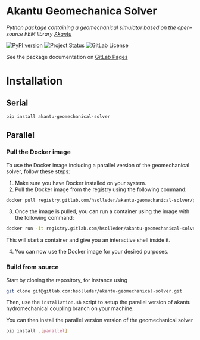 # Akantu Geomechanica Solver

_Python package containing a geomechanical simulator based on the open-source FEM library [Akantu](https://gitlab.com/akantu/akantu)_

[![PyPI version](https://badge.fury.io/py/akantu-geomechanical-solver.svg)](https://badge.fury.io/py/akantu-geomechanical-solver)
[![Project Status](https://img.shields.io/badge/status-under%20development-yellow)](https://gitlab.com/hsolleder/akantu-geomechanical-solver)
![GitLab License](https://img.shields.io/gitlab/license/hsolleder%2Fakantu-geomechanical-solver)

See the package documentation on [GitLab Pages](https://akantu-geomechanical-solver-hsolleder-7af331464042e47dbd537897e.gitlab.io/)

# Installation

## Serial

``` bash
pip install akantu-geomechanical-solver
```

## Parallel

### Pull the Docker image

To use the Docker image including a parallel version of the geomechanical solver, follow these steps:

1. Make sure you have Docker installed on your system.
2. Pull the Docker image from the registry using the following command:

```bash
docker pull registry.gitlab.com/hsolleder/akantu-geomechanical-solver/parallel-gms-images:main
```

3. Once the image is pulled, you can run a container using the image with the following command:

```bash
docker run -it registry.gitlab.com/hsolleder/akantu-geomechanical-solver/parallel-gms-images:main
```

This will start a container and give you an interactive shell inside it.

4. You can now use the Docker image for your desired purposes.

### Build from source

Start by cloning the repository, for instance using

```bash
git clone git@gitlab.com:hsolleder/akantu-geomechanical-solver.git
```

Then, use the `installation.sh` script to setup the parallel version of akantu hydromechanical coupling branch on your machine.

You can then install the parallel version version of the geomechanical solver

``` bash
pip install .[parallel]
```
